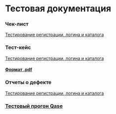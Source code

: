# Тестовая документация
### Чек-лист
[Тестирование регистрации, логина и каталога](https://docs.google.com/spreadsheets/d/1mPkfxUYr3Ju-kwtJVL4G7AOB_zUVPBa3QvaynETbSHA/edit?usp=sharing)
### Тест-кейс
[Тестирование регистрации, логина и каталога](https://app.qase.io/project/G10?author=328&previewMode=side&suite=52)
#### [Формат .pdf](https://app.qase.io/print/project/G10?filter=%7B%7D&suite_id=52&sort_by=position)
### Отчеты о дефекте
[Тестирование регистрации, логина и каталога](https://docs.google.com/spreadsheets/d/1GsN_MopO7oTAtsMPzeoqgITFjQqQkZVx/edit?usp=sharing&ouid=116180298762672332227&rtpof=true&sd=true)
### [Тестовый прогон Qase](https://drive.google.com/file/d/1lo4kPc1rfMTNqC9lWT5Ux-sm2-SP6-p7/view?usp=sharing)
